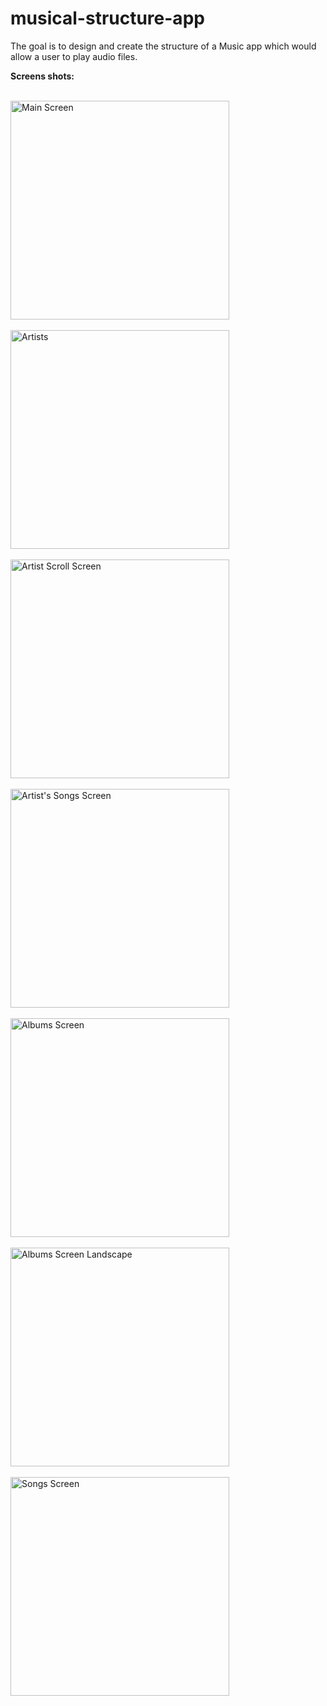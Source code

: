 # musical-structure-app
The goal is to design and create the structure of a Music app which would allow a user to play audio files.

<p><b>Screens shots:</b></p>
<br>



<img src="https://cloud.githubusercontent.com/assets/8149936/25820622/3eb7ca54-3432-11e7-9f02-fe56bc8c6f71.jpg" width="350" title="Main Screen">

<br>
<br>


<img src="https://cloud.githubusercontent.com/assets/8149936/25820624/3eb92ac0-3432-11e7-81ec-860f43ea803b.jpg" width="350" title="Artists">
<br>
<br>

<img src="https://cloud.githubusercontent.com/assets/8149936/25820626/3ebc82d8-3432-11e7-8609-ce632d5ee722.jpg" width="350" title="Artist Scroll Screen">
<br>
<br>

<img src="https://cloud.githubusercontent.com/assets/8149936/25820625/3ebc7e5a-3432-11e7-978d-7f181c67860b.jpg" width="350" title="Artist's Songs Screen">
<br>
<br>

<img src="https://cloud.githubusercontent.com/assets/8149936/25820628/3f135ce8-3432-11e7-9b5c-6247a3156b9c.jpg" width="350" title="Albums Screen">
<br>
<br>

<img src="https://cloud.githubusercontent.com/assets/8149936/25820623/3eb7d314-3432-11e7-96fa-e789c79befdb.jpg" width="350" title="Albums Screen Landscape">
<br>
<br>


<img src="https://cloud.githubusercontent.com/assets/8149936/25820627/3ecf4eb8-3432-11e7-97d5-5ecd42e06e26.jpg" width="350" title="Songs Screen">
<br>

